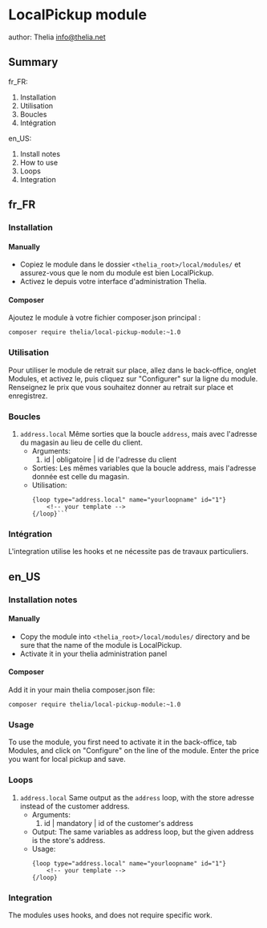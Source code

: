 LocalPickup module
==================
author: Thelia <info@thelia.net>

Summary
-------

fr_FR:
1.  Installation
2.  Utilisation
3.  Boucles
4.  Intégration

en_US:
1.  Install notes
2.  How to use
3.  Loops
4.  Integration

fr_FR
-----

### Installation

#### Manually

* Copiez le module dans le dossier ```<thelia_root>/local/modules/```  et assurez-vous que le nom du module est bien LocalPickup.
* Activez le depuis votre interface d'administration Thelia.

#### Composer

Ajoutez le module à votre fichier composer.json principal :

```
composer require thelia/local-pickup-module:~1.0
```

### Utilisation

Pour utiliser le module de retrait sur place, allez dans le back-office, onglet Modules, et activez le,
puis cliquez sur "Configurer" sur la ligne du module. Renseignez le prix que vous souhaitez donner au retrait sur place
et enregistrez.

### Boucles

1.  `address.local`
    Même sorties que la boucle `address`, mais avec l'adresse du magasin au lieu de celle du client.
    - Arguments:
        1. id | obligatoire | id de l'adresse du client
    - Sorties:
        Les mêmes variables que la boucle address, mais l'adresse donnée est celle du magasin.
    - Utilisation:
        ```
        {loop type="address.local" name="yourloopname" id="1"}
            <!-- your template -->
        {/loop}```

### Intégration

L'integration utilise les hooks et ne nécessite pas de travaux particuliers.

en_US
-----

### Installation notes

#### Manually

* Copy the module into ```<thelia_root>/local/modules/``` directory and be sure that the name of the module is LocalPickup.
* Activate it in your thelia administration panel

#### Composer

Add it in your main thelia composer.json file:

```
composer require thelia/local-pickup-module:~1.0
```

### Usage

To use the module, you first need to activate it in the back-office, tab Modules, and click on "Configure" on the line
of the module. Enter the price you want for local pickup and save.

### Loops
1.  `address.local`
    Same output as the `address` loop, with the store adresse instead of the customer address. 
    - Arguments:
        1. id | mandatory | id of the customer's address
    - Output:
        The same variables as address loop, but the given address is the store's address.
    - Usage:
        ```
        {loop type="address.local" name="yourloopname" id="1"}
            <!-- your template -->
        {/loop}
        ```

### Integration

The modules uses hooks, and does not require specific work.
